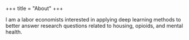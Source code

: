 +++
title = "About"
+++

I am a labor economists interested in applying deep learning methods to better answer research questions related to housing, opioids, and mental health.





